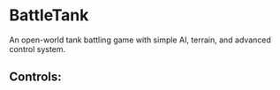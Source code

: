 # BattleTank
An open-world tank battling game with simple AI, terrain, and advanced control system.

## Controls:
